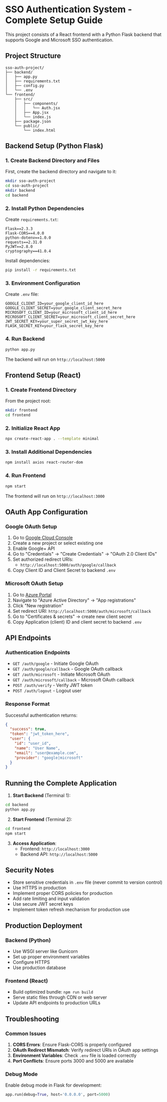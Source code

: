 # SSO Authentication System - Complete Setup Guide

This project consists of a React frontend with a Python Flask backend that supports Google and Microsoft SSO authentication.

## Project Structure

```
sso-auth-project/
├── backend/
│   ├── app.py
│   ├── requirements.txt
│   ├── config.py
│   └── .env
└── frontend/
    ├── src/
    │   ├── components/
    │   │   └── Auth.jsx
    │   ├── App.jsx
    │   └── index.js
    ├── package.json
    └── public/
        └── index.html
```

## Backend Setup (Python Flask)

### 1. Create Backend Directory and Files

First, create the backend directory and navigate to it:

```bash
mkdir sso-auth-project
cd sso-auth-project
mkdir backend
cd backend
```

### 2. Install Python Dependencies

Create `requirements.txt`:

```
Flask==2.3.3
Flask-CORS==4.0.0
python-dotenv==1.0.0
requests==2.31.0
PyJWT==2.8.0
cryptography==41.0.4
```

Install dependencies:

```bash
pip install -r requirements.txt
```

### 3. Environment Configuration

Create `.env` file:

```
GOOGLE_CLIENT_ID=your_google_client_id_here
GOOGLE_CLIENT_SECRET=your_google_client_secret_here
MICROSOFT_CLIENT_ID=your_microsoft_client_id_here
MICROSOFT_CLIENT_SECRET=your_microsoft_client_secret_here
JWT_SECRET_KEY=your_super_secret_jwt_key_here
FLASK_SECRET_KEY=your_flask_secret_key_here
```

### 4. Run Backend

```bash
python app.py
```

The backend will run on `http://localhost:5000`

## Frontend Setup (React)

### 1. Create Frontend Directory

From the project root:

```bash
mkdir frontend
cd frontend
```

### 2. Initialize React App

```bash
npx create-react-app . --template minimal
```

### 3. Install Additional Dependencies

```bash
npm install axios react-router-dom
```

### 4. Run Frontend

```bash
npm start
```

The frontend will run on `http://localhost:3000`

## OAuth App Configuration

### Google OAuth Setup

1. Go to [Google Cloud Console](https://console.cloud.google.com/)
2. Create a new project or select existing one
3. Enable Google+ API
4. Go to "Credentials" → "Create Credentials" → "OAuth 2.0 Client IDs"
5. Set authorized redirect URIs:
   - `http://localhost:5000/auth/google/callback`
6. Copy Client ID and Client Secret to backend `.env`

### Microsoft OAuth Setup

1. Go to [Azure Portal](https://portal.azure.com/)
2. Navigate to "Azure Active Directory" → "App registrations"
3. Click "New registration"
4. Set redirect URI: `http://localhost:5000/auth/microsoft/callback`
5. Go to "Certificates & secrets" → create new client secret
6. Copy Application (client) ID and client secret to backend `.env`

## API Endpoints

### Authentication Endpoints

- `GET /auth/google` - Initiate Google OAuth
- `GET /auth/google/callback` - Google OAuth callback
- `GET /auth/microsoft` - Initiate Microsoft OAuth
- `GET /auth/microsoft/callback` - Microsoft OAuth callback
- `POST /auth/verify` - Verify JWT token
- `POST /auth/logout` - Logout user

### Response Format

Successful authentication returns:

```json
{
  "success": true,
  "token": "jwt_token_here",
  "user": {
    "id": "user_id",
    "name": "User Name",
    "email": "user@example.com",
    "provider": "google|microsoft"
  }
}
```

## Running the Complete Application

1. **Start Backend** (Terminal 1):

```bash
cd backend
python app.py
```

2. **Start Frontend** (Terminal 2):

```bash
cd frontend
npm start
```

3. **Access Application**:
   - Frontend: `http://localhost:3000`
   - Backend API: `http://localhost:5000`

## Security Notes

- Store sensitive credentials in `.env` file (never commit to version control)
- Use HTTPS in production
- Implement proper CORS policies for production
- Add rate limiting and input validation
- Use secure JWT secret keys
- Implement token refresh mechanism for production use

## Production Deployment

### Backend (Python)

- Use WSGI server like Gunicorn
- Set up proper environment variables
- Configure HTTPS
- Use production database

### Frontend (React)

- Build optimized bundle: `npm run build`
- Serve static files through CDN or web server
- Update API endpoints to production URLs

## Troubleshooting

### Common Issues

1. **CORS Errors**: Ensure Flask-CORS is properly configured
2. **OAuth Redirect Mismatch**: Verify redirect URIs in OAuth app settings
3. **Environment Variables**: Check `.env` file is loaded correctly
4. **Port Conflicts**: Ensure ports 3000 and 5000 are available

### Debug Mode

Enable debug mode in Flask for development:

```python
app.run(debug=True, host='0.0.0.0', port=5000)
```
